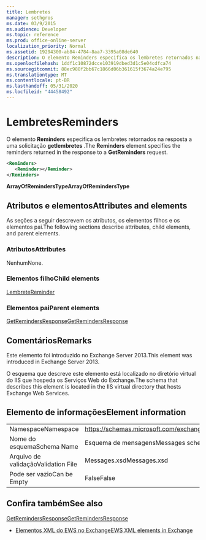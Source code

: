 ```yaml
---
title: Lembretes
manager: sethgros
ms.date: 03/9/2015
ms.audience: Developer
ms.topic: reference
ms.prod: office-online-server
localization_priority: Normal
ms.assetid: 19294300-ab84-4784-8aa7-3395a08de640
description: O elemento Reminders especifica os lembretes retornados na resposta a uma solicitação getlembretes.
ms.openlocfilehash: 1ddf1c10872dcce103919dbed3d1c5e04cdfca74
ms.sourcegitcommit: 88ec988f2bb67c1866d06b361615f3674a24e795
ms.translationtype: MT
ms.contentlocale: pt-BR
ms.lasthandoff: 05/31/2020
ms.locfileid: "44458492"
---
```

# <a name="reminders"></a><span data-ttu-id="958e3-103">Lembretes</span><span class="sxs-lookup"><span data-stu-id="958e3-103">Reminders</span></span>

<span data-ttu-id="958e3-104">O elemento **Reminders** especifica os lembretes retornados na resposta a uma solicitação **getlembretes** .</span><span class="sxs-lookup"><span data-stu-id="958e3-104">The **Reminders** element specifies the reminders returned in the response to a **GetReminders** request.</span></span> 
  
```XML
<Reminders>
   <Reminder></Reminder>
</Reminders>
```

 <span data-ttu-id="958e3-105">**ArrayOfRemindersType**</span><span class="sxs-lookup"><span data-stu-id="958e3-105">**ArrayOfRemindersType**</span></span>
## <a name="attributes-and-elements"></a><span data-ttu-id="958e3-106">Atributos e elementos</span><span class="sxs-lookup"><span data-stu-id="958e3-106">Attributes and elements</span></span>

<span data-ttu-id="958e3-107">As seções a seguir descrevem os atributos, os elementos filhos e os elementos pai.</span><span class="sxs-lookup"><span data-stu-id="958e3-107">The following sections describe attributes, child elements, and parent elements.</span></span>
  
### <a name="attributes"></a><span data-ttu-id="958e3-108">Atributos</span><span class="sxs-lookup"><span data-stu-id="958e3-108">Attributes</span></span>

<span data-ttu-id="958e3-109">Nenhum</span><span class="sxs-lookup"><span data-stu-id="958e3-109">None.</span></span>
  
### <a name="child-elements"></a><span data-ttu-id="958e3-110">Elementos filho</span><span class="sxs-lookup"><span data-stu-id="958e3-110">Child elements</span></span>

[<span data-ttu-id="958e3-111">Lembrete</span><span class="sxs-lookup"><span data-stu-id="958e3-111">Reminder</span></span>](reminder.md)
  
### <a name="parent-elements"></a><span data-ttu-id="958e3-112">Elementos pai</span><span class="sxs-lookup"><span data-stu-id="958e3-112">Parent elements</span></span>

[<span data-ttu-id="958e3-113">GetRemindersResponse</span><span class="sxs-lookup"><span data-stu-id="958e3-113">GetRemindersResponse</span></span>](getremindersresponse.md)
  
## <a name="remarks"></a><span data-ttu-id="958e3-114">Comentários</span><span class="sxs-lookup"><span data-stu-id="958e3-114">Remarks</span></span>

<span data-ttu-id="958e3-115">Este elemento foi introduzido no Exchange Server 2013.</span><span class="sxs-lookup"><span data-stu-id="958e3-115">This element was introduced in Exchange Server 2013.</span></span>
  
<span data-ttu-id="958e3-116">O esquema que descreve este elemento está localizado no diretório virtual do IIS que hospeda os Serviços Web do Exchange.</span><span class="sxs-lookup"><span data-stu-id="958e3-116">The schema that describes this element is located in the IIS virtual directory that hosts Exchange Web Services.</span></span>
  
## <a name="element-information"></a><span data-ttu-id="958e3-117">Elemento de informações</span><span class="sxs-lookup"><span data-stu-id="958e3-117">Element information</span></span>

|||
|:-----|:-----|
|<span data-ttu-id="958e3-118">Namespace</span><span class="sxs-lookup"><span data-stu-id="958e3-118">Namespace</span></span>  <br/> |https://schemas.microsoft.com/exchange/services/2006/messages  <br/> |
|<span data-ttu-id="958e3-119">Nome do esquema</span><span class="sxs-lookup"><span data-stu-id="958e3-119">Schema Name</span></span>  <br/> |<span data-ttu-id="958e3-120">Esquema de mensagens</span><span class="sxs-lookup"><span data-stu-id="958e3-120">Messages schema</span></span>  <br/> |
|<span data-ttu-id="958e3-121">Arquivo de validação</span><span class="sxs-lookup"><span data-stu-id="958e3-121">Validation File</span></span>  <br/> |<span data-ttu-id="958e3-122">Messages.xsd</span><span class="sxs-lookup"><span data-stu-id="958e3-122">Messages.xsd</span></span>  <br/> |
|<span data-ttu-id="958e3-123">Pode ser vazio</span><span class="sxs-lookup"><span data-stu-id="958e3-123">Can be Empty</span></span>  <br/> |<span data-ttu-id="958e3-124">False</span><span class="sxs-lookup"><span data-stu-id="958e3-124">False</span></span>  <br/> |
   
## <a name="see-also"></a><span data-ttu-id="958e3-125">Confira também</span><span class="sxs-lookup"><span data-stu-id="958e3-125">See also</span></span>



[<span data-ttu-id="958e3-126">GetRemindersResponse</span><span class="sxs-lookup"><span data-stu-id="958e3-126">GetRemindersResponse</span></span>](getremindersresponse.md)


- [<span data-ttu-id="958e3-127">Elementos XML do EWS no Exchange</span><span class="sxs-lookup"><span data-stu-id="958e3-127">EWS XML elements in Exchange</span></span>](ews-xml-elements-in-exchange.md)

